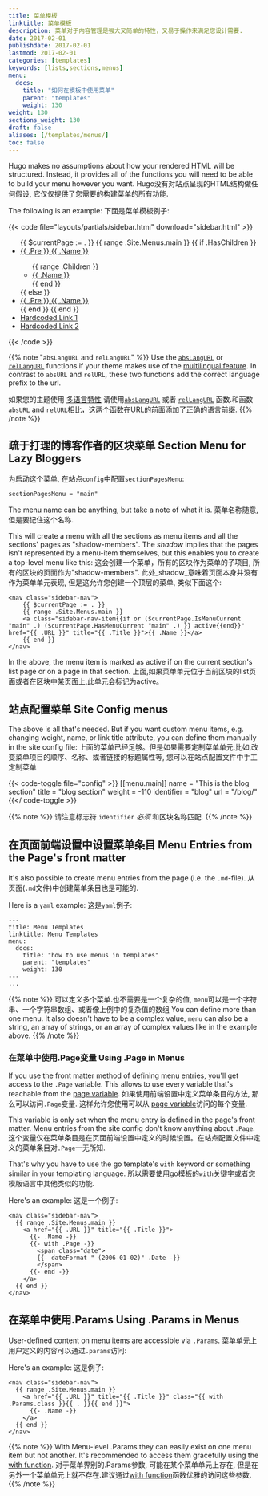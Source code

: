 ```yaml
---
title: 菜单模板
linktitle: 菜单模板
description: 菜单对于内容管理是强大又简单的特性，又易于操作来满足您设计需要.
date: 2017-02-01
publishdate: 2017-02-01
lastmod: 2017-02-01
categories: [templates]
keywords: [lists,sections,menus]
menu:
  docs:
    title: "如何在模板中使用菜单"
    parent: "templates"
    weight: 130
weight: 130
sections_weight: 130
draft: false
aliases: [/templates/menus/]
toc: false
---
```


Hugo makes no assumptions about how your rendered HTML will be
structured. Instead, it provides all of the functions you will need to be
able to build your menu however you want.
Hugo没有对站点呈现的HTML结构做任何假设, 它仅仅提供了您需要的构建菜单的所有功能.

The following is an example:
下面是菜单模板例子:

{{< code file="layouts/partials/sidebar.html" download="sidebar.html" >}}
<!-- sidebar start -->
<aside>
    <ul>
        {{ $currentPage := . }}
        {{ range .Site.Menus.main }}
            {{ if .HasChildren }}
                <li class="{{ if $currentPage.HasMenuCurrent "main" . }}active{{ end }}">
                    <a href="#">
                        {{ .Pre }}
                        <span>{{ .Name }}</span>
                    </a>
                </li>
                <ul class="sub-menu">
                    {{ range .Children }}
                        <li class="{{ if $currentPage.IsMenuCurrent "main" . }}active{{ end }}">
                            <a href="{{ .URL }}">{{ .Name }}</a>
                        </li>
                    {{ end }}
                </ul>
            {{ else }}
                <li>
                    <a href="{{ .URL }}">
                        {{ .Pre }}
                        <span>{{ .Name }}</span>
                    </a>
                </li>
            {{ end }}
        {{ end }}
        <li>
            <a href="#" target="_blank">Hardcoded Link 1</a>
        </li>
        <li>
            <a href="#" target="_blank">Hardcoded Link 2</a>
        </li>
    </ul>
</aside>
{{< /code >}}

{{% note "`absLangURL` and `relLangURL`" %}}
Use the [`absLangURL`](/functions/abslangurl) or [`relLangURL`](/functions/rellangurl) functions if your theme makes use of the [multilingual feature](/content-management/multilingual/). In contrast to `absURL` and `relURL`, these two functions add the correct language prefix to the url.

如果您的主题使用 [多语言特性](/content-management/multilingual/) 请使用[`absLangURL`](/functions/abslangurl) 或者 [`relLangURL`](/functions/rellangurl) 函数.和函数 `absURL` and `relURL`相比，这两个函数在URL的前面添加了正确的语言前缀.
{{% /note %}}

## 疏于打理的博客作者的区块菜单 Section Menu for Lazy Bloggers

为启动这个菜单, 在站点`config`中配置`sectionPagesMenu`:

```
sectionPagesMenu = "main"
```

The menu name can be anything, but take a note of what it is.
菜单名称随意,但是要记住这个名称.

This will create a menu with all the sections as menu items and all the sections' pages as "shadow-members". The _shadow_ implies that the pages isn't represented by a menu-item themselves, but this enables you to create a top-level menu like this:
这会创建一个菜单，所有的区块作为菜单的子项目, 所有的区块的页面作为"shadow-members". 
此处_shadow_意味着页面本身并没有作为菜单单元表现, 但是这允许您创建一个顶层的菜单, 类似下面这个: 
```
<nav class="sidebar-nav">
    {{ $currentPage := . }}
    {{ range .Site.Menus.main }}
    <a class="sidebar-nav-item{{if or ($currentPage.IsMenuCurrent "main" .) ($currentPage.HasMenuCurrent "main" .) }} active{{end}}" href="{{ .URL }}" title="{{ .Title }}">{{ .Name }}</a>
    {{ end }}
</nav>
```

In the above, the menu item is marked as active if on the current section's list page or on a page in that section.
上面,如果菜单单元位于当前区块的list页面或者在区块中某页面上,此单元会标记为active。


## 站点配置菜单 Site Config menus

The above is all that's needed. But if you want custom menu items, e.g. changing weight, name, or link title attribute, you can define them manually in the site config file:
上面的菜单已经足够。但是如果需要定制菜单单元,比如,改变菜单项目的顺序、名称、或者链接的标题属性等, 您可以在站点配置文件中手工定制菜单 
 
{{< code-toggle file="config" >}}
[[menu.main]]
    name = "This is the blog section"
    title = "blog section"
    weight = -110
    identifier = "blog"
    url = "/blog/"
{{</ code-toggle >}}

{{% note %}}
请注意标志符 `identifier` *必须* 和区块名称匹配.
{{% /note %}}

## 在页面前端设置中设置菜单条目 Menu Entries from the Page's front matter

It's also possible to create menu entries from the page (i.e. the `.md`-file).
从页面(`.md`文件)中创建菜单条目也是可能的.

Here is a `yaml` example:
这是`yaml`例子:

```
---
title: Menu Templates
linktitle: Menu Templates
menu:
  docs:
    title: "how to use menus in templates"
    parent: "templates"
    weight: 130
---
...
```

{{% note %}}
可以定义多个菜单.也不需要是一个复杂的值, `menu`可以是一个字符串、一个字符串数组、或者像上例中的复杂值的数组 
You can define more than one menu. It also doesn't have to be a complex value,
`menu` can also be a string, an array of strings, or an array of complex values
like in the example above.
{{% /note %}}

### 在菜单中使用.Page变量  Using .Page in Menus

If you use the front matter method of defining menu entries, you'll get access to the `.Page` variable.
This allows to use every variable that's reachable from the [page variable](/variables/page/).
如果使用前端设置中定义菜单条目的方法, 那么可以访问`.Page`变量. 这样允许您使用可以从 [page variable](/variables/page/)访问的每个变量.

This variable is only set when the menu entry is defined in the page's front matter.
Menu entries from the site config don't know anything about `.Page`.
这个变量仅在菜单条目是在页面前端设置中定义的时候设置。在站点配置文件中定义的菜单条目对`.Page`一无所知.

That's why you have to use the go template's `with` keyword or something similar in your templating language.
所以需要使用go模板的`with`关键字或者您模版语言中其他类似的功能.

Here's an example:
这是一个例子:

```
<nav class="sidebar-nav">
  {{ range .Site.Menus.main }}
    <a href="{{ .URL }}" title="{{ .Title }}">
      {{- .Name -}}
      {{- with .Page -}}
        <span class="date">
        {{- dateFormat " (2006-01-02)" .Date -}}
        </span>
      {{- end -}}
    </a>
  {{ end }}
</nav>
```

## 在菜单中使用.Params Using .Params in Menus

User-defined content on menu items are accessible via `.Params`.
菜单单元上用户定义的内容可以通过`.params`访问:

Here's an example:
这是例子:


```
<nav class="sidebar-nav">
  {{ range .Site.Menus.main }}
    <a href="{{ .URL }}" title="{{ .Title }}" class="{{ with .Params.class }}{{ . }}{{ end }}">
      {{- .Name -}}
    </a>
  {{ end }}
</nav>
```

{{% note %}}
With Menu-level .Params they can easily exist on one menu item but not another. It's recommended to access them gracefully using the [with function](/functions/with).
对于菜单界别的.Params参数, 可能在某个菜单单元上存在, 但是在另外一个菜单单元上就不存在.建议通过[with function](/functions/with)函数优雅的访问这些参数.
{{% /note %}}
